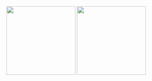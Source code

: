 <div>
    <a href="https://github.com/lucaslvor22"></a>
    <img height="180em"
        src="https://github-readme-stats.vercel.app/api?username=lucaslavor22&show_icons=true&theme=dracula&include_all_commits=true&count_private=true" />
    <img height="180em"
        src="https://github-readme-stats.vercel.app/api/top-langs/?username=lucaslavor22&layout=compact&langs_count=168theme=dracula" />

</div>
